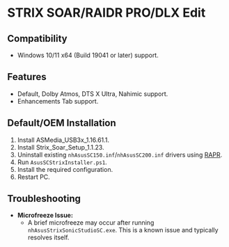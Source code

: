 # STRIX SOAR/RAIDR PRO/DLX Edit
## Compatibility
- Windows 10/11 x64 (Build 19041 or later) support.
## Features
- Default, Dolby Atmos, DTS X Ultra, Nahimic support.
- Enhancements Tab support.
## Default/OEM Installation
1. Install ASMedia_USB3x_1.16.61.1.
2. Install Strix_Soar_Setup_1.1.23.
3. Uninstall existing `nhAsusSC150.inf`/`nhAsusSC200.inf` drivers using [RAPR][DriverStoreExplorer].
4. Run `AsusSCStrixInstaller.ps1`.
5. Install the required configuration.
6. Restart PC.
## Troubleshooting
- **Microfreeze Issue:**
   - A brief microfreeze may occur after running `nhAsusStrixSonicStudioSC.exe`. This is a known issue and typically resolves itself.

[DriverStoreExplorer]: https://github.com/lostindark/DriverStoreExplorer
